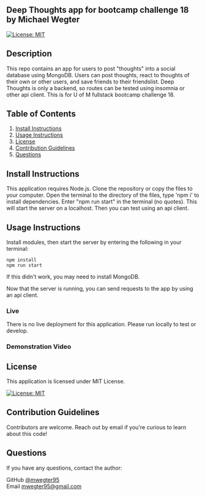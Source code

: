 ## Deep Thoughts app for bootcamp challenge 18 by Michael Wegter

[![License: MIT](https://img.shields.io/badge/License-MIT-yellow.svg)](https://opensource.org/licenses/MIT)
    
## Description

This repo contains an app for users to post "thoughts" into a social database using MongoDB. Users can post thoughts, react to thoughts of their own or other users, and save friends to their friendslist. Deep Thoughts is only a backend, so routes can be tested using insomnia or other api client. This is for U of M fullstack bootcamp challenge 18.
      
## Table of Contents
1. [Install Instructions](#install-instructions)
2. [Usage Instructions](#usage-instructions)
3. [License](#license)
4. [Contribution Guidelines](#contribution-guidelines)
5. [Questions](#questions)

## Install Instructions

This application requires Node.js. Clone the repository or copy the files to your computer. Open the terminal to the directory of the files, type 'npm i' to install dependencies. Enter "npm run start" in the terminal (no quotes). This will start the server on a localhost. Then you can test using an api client. 
  
## Usage Instructions

Install modules, then start the server by entering the following in your terminal: 

```
npm install
npm run start
```
If this didn't work, you may need to install MongoDB. 

Now that the server is running, you can send requests to the app by using an api client.


### Live
There is no live deployment for this application. Please run locally to test or develop.


### Demonstration Video
<!-- [demo video link: https://watch.screencastify.com/v/OeqQ484V4OIf6t3IZZS4](https://watch.screencastify.com/v/OeqQ484V4OIf6t3IZZS4) -->


## License
  
This application is licensed under MIT License.
     
[![License: MIT](https://img.shields.io/badge/License-MIT-yellow.svg)](https://opensource.org/licenses/MIT)
    

## Contribution Guidelines

Contributors are welcome. Reach out by email if you're curious to learn about this code!



## Questions

If you have any questions, contact the author:  

GitHub [@mwegter95](https://github.com/mwegter95)  
Email [mwegter95@gmail.com](mailto:mwegter95@gmail.com)
